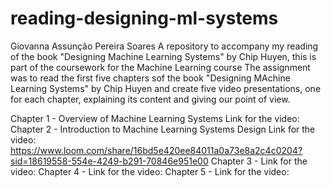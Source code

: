 # reading-designing-ml-systems
Giovanna Assunção Pereira Soares
A repository to accompany my reading of the book "Designing Machine Learning Systems" by Chip Huyen, this is part of the coursework for the Machine Learning course 
The assignment was to read the first five chapters sof the book "Designing MAchine Learning Systems" by Chip Huyen and create five video presentations, one for each chapter, explaining its content and giving our point of view.

Chapter 1 - Overview of Machine Learning Systems 
Link for the video: 
Chapter 2 - Introduction to Machine Learning Systems Design
Link for the video: https://www.loom.com/share/16bd5e420ee84011a0a73e8a2c4c0204?sid=18619558-554e-4249-b291-70846e951e00
Chapter 3 - 
Link for the video: 
Chapter 4 - 
Link for the video: 
Chapter 5 - 
Link for the video: 
